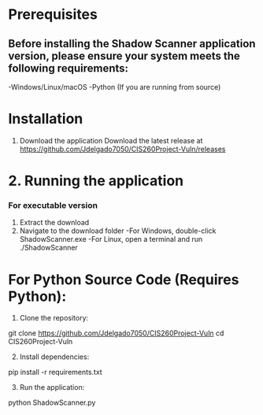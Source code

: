 
# Prerequisites

## Before installing the Shadow Scanner application version, please ensure your system meets the following requirements:

-Windows/Linux/macOS
-Python (If you are running from source)

# Installation

1. Download the application
Download the latest release at https://github.com/Jdelgado7050/CIS260Project-Vuln/releases

# 2. Running the application

### For executable version
1. Extract the download
2. Navigate to the download folder
   -For Windows, double-click ShadowScanner.exe
   -For Linux, open a terminal and run ./ShadowScanner

# For Python Source Code (Requires Python):

1. Clone the repository:

git clone https://github.com/Jdelgado7050/CIS260Project-Vuln
cd CIS260Project-Vuln

2. Install dependencies:

pip install -r requirements.txt

3. Run the application:

python ShadowScanner.py




















